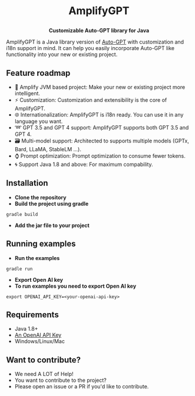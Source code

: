 
<H1>
<p align="center">
  AmplifyGPT
</p>
</H1>
<p align="center">
    <b>Customizable Auto-GPT library for Java</b>
</p>

AmplifyGPT is a Java library version of [Auto-GPT](https://github.com/Significant-Gravitas/Auto-GPT) with customization 
and i18n support in mind. It can help you easily incorporate Auto-GPT like functionality into your new or existing project.

## Feature roadmap

- 🧠 Amplify JVM based project: Make your new or existing project more intelligent.
- :zap: Customization: Customization and extensibility is the core of AmplifyGPT.
- 🌐 Internationalization: AmplifyGPT is i18n ready. You can use it in any language you want.
- :loop: GPT 3.5 and GPT 4 support: AmplifyGPT supports both GPT 3.5 and GPT 4.
- 🗃️ Multi-model support: Architected to supports multiple models (GPTx, Bard, LLaMA, StableLM ...).
- :watch: Prompt optimization: Prompt optimization to consume fewer tokens.
- :cyclone: Support Java 1.8 and above: For maximum compability.

## Installation

* **Clone the repository**
* **Build the project using gradle**
```agsl
gradle build
```
* **Add the jar file to your project**

## Running examples

* **Run the examples**
```agsl
gradle run
```

* **Export Open AI key**
* **To run examples you need to export Open AI key**
```agsl
export OPENAI_API_KEY=<your-openai-api-key>
```

## Requirements

- Java 1.8+
- [An OpenAI API Key](https://platform.openai.com/account/api-keys)
- Windows/Linux/Mac

## Want to contribute?

- We need A LOT of Help!
- You want to contribute to the project?
- Please open an issue or a PR if you'd like to contribute.
